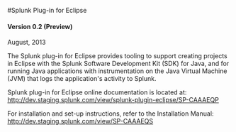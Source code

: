 #Splunk Plug-in for Eclipse

#### Version 0.2 (Preview)

August, 2013

The Splunk plug-in for Eclipse provides tooling to support creating projects in Eclipse with the Splunk Software Development Kit (SDK) for Java, and for running Java applications with instrumentation on the Java Virtual Machine (JVM) that logs the application's activity to Splunk.

Splunk plug-in for Eclipse online documentation is located at:
<http://dev.staging.splunk.com/view/splunk-plugin-eclipse/SP-CAAAEQP>

For installation and set-up instructions, refer to the Installation Manual: <http://dev.staging.splunk.com/view/SP-CAAAEQS>
